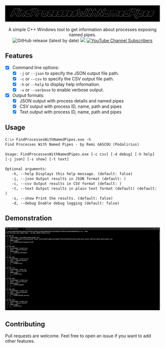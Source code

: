 ![](./.github/banner.png)

<p align="center">
  A simple C++ Windows tool to get information about processes exposing named pipes.
  <br>
  <img alt="GitHub release (latest by date)" src="https://img.shields.io/github/v/release/p0dalirius/FindProcessesWithNamedPipes">
  <a href="https://twitter.com/intent/follow?screen_name=podalirius_" title="Follow"><img src="https://img.shields.io/twitter/follow/podalirius_?label=Podalirius&style=social"></a>
  <a href="https://www.youtube.com/c/Podalirius_?sub_confirmation=1" title="Subscribe"><img alt="YouTube Channel Subscribers" src="https://img.shields.io/youtube/channel/subscribers/UCF_x5O7CSfr82AfNVTKOv_A?style=social"></a>
  <br>
</p>

## Features

 - [x] Command line options:
   + [x] `-j` or `--json` to specify the JSON output file path.
   + [x] `-c` or `--csv` to specify the CSV output file path.
   + [x] `-h` or `--help` to display help information.
   + [x] `-v` or `--verbose` to enable verbose output.

 - [x] Output formats:
   + [x] JSON output with process details and named pipes
   + [x] CSV output with process ID, name, path and pipes
   + [x] Text output with process ID, name, path and pipes

## Usage

```
C:\> FindProcessesWithNamedPipes.exe -h
Find Processes With Named Pipes - by Remi GASCOU (Podalirius)

Usage: FindProcessesWithNamedPipes.exe [-c csv] [-d debug] [-h help] [-j json] [-s show] [-t text]

Optional arguments:
   -h, --help Displays this help message. (default: false)
   -j, --json Output results in JSON format (default: )
   -c, --csv Output results in CSV format (default: )
   -t, --text Output results in plain text format (default) (default: )
   -s, --show Print the results. (default: false)
   -d, --debug Enable debug logging (default: false)
```

## Demonstration

![](./.github/example.png)

## Contributing

Pull requests are welcome. Feel free to open an issue if you want to add other features.

